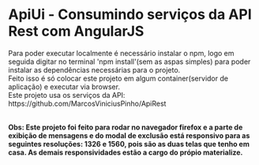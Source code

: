 <h1>ApiUi - Consumindo serviços da API Rest com AngularJS</h1>
Para poder executar localmente é necessário instalar o npm, logo em seguida digitar no terminal 'npm install'(sem as aspas simples) para poder instalar
as dependências necessárias para o projeto. <br/>
Feito isso é só colocar este projeto em algum container(servidor de aplicação) e executar via browser.<br />
Este projeto usa os serviços da API: https://github.com/MarcosViniciusPinho/ApiRest

<br /><strong>Obs: Este projeto foi feito para rodar no navegador firefox e a parte de exibição de mensagens e do modal de exclusão está responsivo para as seguintes resoluções: 1326 e 1560, pois são as duas telas que tenho em casa. As demais responsividades estão a cargo do própio materialize.</strong>
